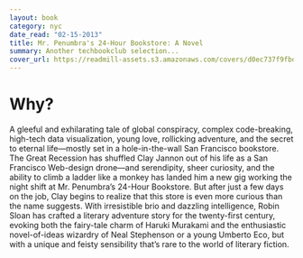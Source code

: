 ```yaml
---
layout: book
category: nyc
date_read: "02-15-2013"
title: Mr. Penumbra's 24-Hour Bookstore: A Novel
summary: Another techbookclub selection...
cover_url: https://readmill-assets.s3.amazonaws.com/covers/d0ec737f9fbdc5de731f2bfedae9a763-original.png?1349203108
---
```


# Why?

A gleeful and exhilarating tale of global conspiracy, complex code-breaking, high-tech data visualization, young love, rollicking adventure, and the secret to eternal life—mostly set in a hole-in-the-wall San Francisco bookstore. The Great Recession has shuffled Clay Jannon out of his life as a San Francisco Web-design drone—and serendipity, sheer curiosity, and the ability to climb a ladder like a monkey has landed him a new gig working the night shift at Mr. Penumbra’s 24-Hour Bookstore. But after just a few days on the job, Clay begins to realize that this store is even more curious than the name suggests. With irresistible brio and dazzling intelligence, Robin Sloan has crafted a literary adventure story for the twenty-first century, evoking both the fairy-tale charm of Haruki Murakami and the enthusiastic novel-of-ideas wizardry of Neal Stephenson or a young Umberto Eco, but with a unique and feisty sensibility that’s rare to the world of literary fiction. 